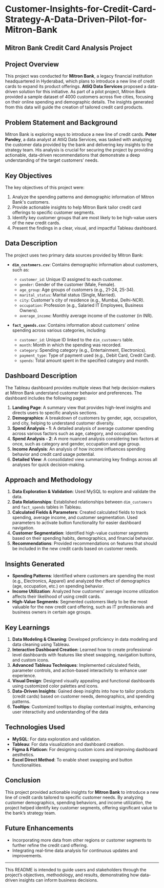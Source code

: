 # Customer-Insights-for-Credit-Card-Strategy-A-Data-Driven-Pilot-for-Mitron-Bank
## Mitron Bank Credit Card Analysis Project

## Project Overview
This project was conducted for **Mitron Bank**, a legacy financial institution headquartered in Hyderabad, which plans to introduce a new line of credit cards to expand its product offerings. **AtliQ Data Services** proposed a data-driven solution for this initiative. As part of a pilot project, Mitron Bank provided a sample dataset of 4000 customers across five cities, focusing on their online spending and demographic details. The insights generated from this data will guide the creation of tailored credit card products.

## Problem Statement and Background
Mitron Bank is exploring ways to introduce a new line of credit cards. **Peter Pandey**, a data analyst at AtliQ Data Services, was tasked with analyzing the customer data provided by the bank and delivering key insights to the strategy team. His analysis is crucial for securing the project by providing actionable, data-driven recommendations that demonstrate a deep understanding of the target customers’ needs.

## Key Objectives
The key objectives of this project were:
1. Analyze the spending patterns and demographic information of Mitron Bank's customers.
2. Provide actionable insights to help Mitron Bank tailor credit card offerings to specific customer segments.
3. Identify key customer groups that are most likely to be high-value users of the new credit cards.
4. Present the findings in a clear, visual, and impactful Tableau dashboard.

## Data Description
The project uses two primary data sources provided by Mitron Bank:

- **`dim_customers.csv`**: Contains demographic information about customers, such as:
  - `customer_id`: Unique ID assigned to each customer.
  - `gender`: Gender of the customer (Male, Female).
  - `age_group`: Age groups of customers (e.g., 21-24, 25-34).
  - `marital_status`: Marital status (Single, Married).
  - `city`: Customer's city of residence (e.g., Mumbai, Delhi-NCR).
  - `occupation`: Profession (e.g., Salaried IT Employees, Business Owners).
  - `average_income`: Monthly average income of the customer (in INR).

- **`fact_spends.csv`**: Contains information about customers' online spending across various categories, including:
  - `customer_id`: Unique ID linked to the `dim_customers` table.
  - `month`: Month in which the spending was recorded.
  - `category`: Spending category (e.g., Entertainment, Electronics).
  - `payment_type`: Type of payment used (e.g., Debit Card, Credit Card).
  - `spends`: Total amount spent in the specified category and month.

## Dashboard Description
The Tableau dashboard provides multiple views that help decision-makers at Mitron Bank understand customer behavior and preferences. The dashboard includes the following pages:

1. **Landing Page**: A summary view that provides high-level insights and directs users to specific analysis sections.
2. **Demographics**: A breakdown of customers by gender, age, occupation, and city, helping to understand customer diversity.
3. **Spend Analysis - 1**: A detailed analysis of average customer spending across various factors such as age, category, and occupation.
4. **Spend Analysis - 2**: A more nuanced analysis considering two factors at once, such as category and gender, occupation and age group.
5. **Income Analysis**: An analysis of how income influences spending behavior and credit card usage potential.
6. **Detailed View**: A consolidated view summarizing key findings across all analyses for quick decision-making.

## Approach and Methodology
1. **Data Exploration & Validation**: Used MySQL to explore and validate the data.
2. **Data Relationships**: Established relationships between `dim_customers` and `fact_spends` tables in Tableau.
3. **Calculated Fields & Parameters**: Created calculated fields to track spending, average income, and customer segmentation. Used parameters to activate button functionality for easier dashboard navigation.
4. **Customer Segmentation**: Identified high-value customer segments based on their spending habits, demographics, and financial behavior.
5. **Recommendations**: Provided recommendations on features that should be included in the new credit cards based on customer needs.

## Insights Generated
- **Spending Patterns**: Identified where customers are spending the most (e.g., Electronics, Apparel) and analyzed the effect of demographics (age, occupation, etc.) on spending behavior.
- **Income Utilization**: Analyzed how customers’ average income utilization affects their likelihood of using credit cards.
- **High-Value Segments**: Segmented customers likely to be the most valuable for the new credit card offering, such as IT professionals and business owners in certain age groups.

## Key Learnings
1. **Data Modeling & Cleaning**: Developed proficiency in data modeling and data cleaning using Tableau.
2. **Interactive Dashboard Creation**: Learned how to create professional-level dashboards with features like sheet swapping, navigation buttons, and custom icons.
3. **Advanced Tableau Techniques**: Implemented calculated fields, parameter controls, and action-based interactivity to enhance user experience.
4. **Visual Design**: Designed visually appealing and functional dashboards using customized color palettes and icons.
5. **Data-Driven Insights**: Gained deep insights into how to tailor products (credit cards) based on customer needs, demographics, and spending patterns.
6. **Tooltips**: Customized tooltips to display contextual insights, enhancing user interactivity and understanding of the data

## Technologies Used
- **MySQL**: For data exploration and validation.
- **Tableau**: For data visualization and dashboard creation.
- **Figma & Flaticon**: For designing custom icons and improving dashboard aesthetics.
- **Excel Direct Method**: To enable sheet swapping and button functionalities.

## Conclusion
This project provided actionable insights for **Mitron Bank** to introduce a new line of credit cards tailored to specific customer needs. By analyzing customer demographics, spending behaviors, and income utilization, the project helped identify key customer segments, offering significant value to the bank’s strategy team.

## Future Enhancements
- Incorporating more data from other regions or customer segments to further refine the credit card offering.
- Integrating real-time data analysis for continuous updates and improvements.

---

This README is intended to guide users and stakeholders through the project’s objectives, methodology, and results, demonstrating how data-driven insights can inform business decisions.
